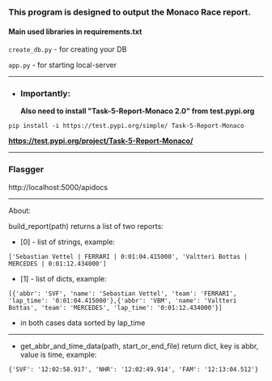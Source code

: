 <h3>This program is designed to output the Monaco Race report.</h3>

<h4>Main used libraries in requirements.txt</h4>

``create_db.py`` - for creating your DB

``app.py`` - for starting local-server
***

* <h3>Importantly:</h3>

  **Also need to install
  "Task-5-Report-Monaco 2.0" from test.pypi.org**

```pip install -i https://test.pypi.org/simple/ Task-5-Report-Monaco```

**https://test.pypi.org/project/Task-5-Report-Monaco/**


***
<h3>Flasgger</h3>
http://localhost:5000/apidocs

***
About:

build_report(path) returns a list of two reports:

* [0] - list of strings, example:

```['Sebastian Vettel | FERRARI | 0:01:04.415000', 'Valtteri Bottas | MERCEDES | 0:01:12.434000']```

* [1] - list of dicts, example:

```[{'abbr': 'SVF', 'name': 'Sebastian Vettel', 'team': 'FERRARI', 'lap_time': '0:01:04.415000'},{'abbr': 'VBM', 'name': 'Valtteri Bottas', 'team': 'MERCEDES', 'lap_time': '0:01:12.434000'}]```

* in both cases data sorted by lap_time

***

* get_abbr_and_time_data(path, start_or_end_file) return dict, key is abbr, value is time, example:

```{'SVF': '12:02:58.917', 'NHR': '12:02:49.914', 'FAM': '12:13:04.512'}```